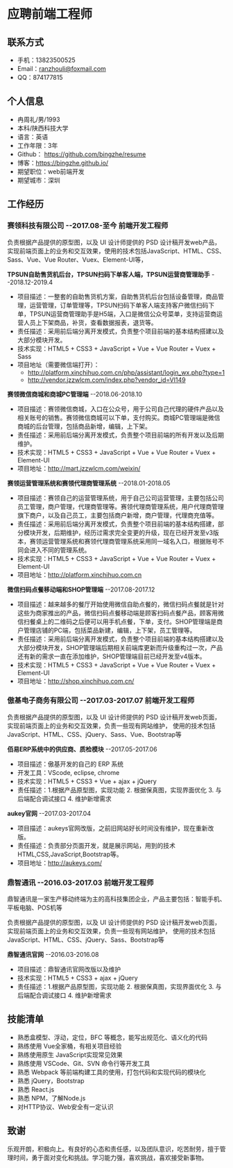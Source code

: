 # 应聘前端工程师

## 联系方式

* 手机：13823500525
* Email：ranzhouli@foxmail.com
* QQ：874177815

## 个人信息

* 冉周礼/男/1993
* 本科/陕西科技大学
* 语言：英语
* 工作年限：3年
* Github： https://github.com/bingzhe/resume
* 博客：https://bingzhe.github.io/
* 期望职位：web前端开发
* 期望城市：深圳

## 工作经历

### 赛领科技有限公司 --2017.08-至今 前端开发工程师

负责根据产品提供的原型图，以及 UI 设计师提供的 PSD 设计稿开发web产品，实现前端页面上的业务和交互效果，使用的技术包括JavaScript、HTML、CSS、Sass、Vue、Vue Router、Vuex、Element-UI等，

**TPSUN自助售货机后台，TPSUN扫码下单客人端，TPSUN运营商管理助手** --2018.12-2019.4

- 项目描述：一整套的自助售货机方案，自助售货机后台包括设备管理，商品管理，运营管理，订单管理等，TPSUN扫码下单客人端支持客户微信扫码下单，TPSUN运营商管理助手是H5端，入口是微信公众号菜单，支持运营商运营人员上下架商品，补货，查看数据报表，退货等。
- 责任描述：采用前后端分离开发模式，负责整个项目前端的基本结构搭建以及大部分模块开发。
- 技术实现：HTML5 + CSS3 + JavaScript + Vue + Vue Router + Vuex + Sass
- 项目地址（需要微信端打开）：
    - http://platform.xinchihuo.com.cn/php/assistant/login_wx.php?type=1
    - http://vendor.jzzwlcm.com/index.php?vendor_id=VI149

**赛领微信商城和商城PC管理端** --2018.06-2018.10

- 项目描述：赛领微信商城，入口在公众号，用于公司自己代理的硬件产品以及相关账号的销售。赛领微信商城可以下单，支付购买。商城PC管理端是微信商城的后台管理，包括商品新增，编辑，上下架。
- 责任描述：采用前后端分离开发模式，负责整个项目前端的所有开发以及后期维护。
- 技术实现：HTML5 + CSS3 + JavaScript + Vue + Vue Router + Vuex + Element-UI
- 项目地址：http://mart.jzzwlcm.com/weixin/

**赛领运营管理系统和赛领代理商管理系统** --2018.01-2018.05

- 项目描述：赛领自己的运营管理系统，用于自己公司运营管理，主要包括公司员工管理，商户管理，代理商管理等。赛领代理商管理系统，用户代理商管理旗下商户，以及自己员工，主要包括商户新增，商户管理，代理商充值等。
- 责任描述：采用前后端分离开发模式，负责整个项目前端的基本结构搭建，部分模块开发，后期维护，经历过需求完全变更的升级，现在已经开发至v3版本，赛领运营管理系统和赛领代理商管理系统采用同一域名入口，根据账号不同会进入不同的管理系统。
- 技术实现：HTML5 + CSS3 + JavaScript + Vue + Vue Router + Vuex + Element-UI
- 项目地址：http://platform.xinchihuo.com.cn

**微信扫码点餐移动端和SHOP管理端** --2017.08-2017.12

- 项目描述：越来越多的餐厅开始使用微信自助点餐的，微信扫码点餐就是针对这些为商家推出的产品，微信扫码点餐移动端是顾客扫码点餐产品，顾客用微信扫餐桌上的二维码之后便可以用手机点餐，下单，支付。SHOP管理端是商户管理店铺的PC端，包括菜品新建，编辑，上下架，员工管理等。
- 责任描述：采用前后端分离开发模式，负责整个项目前端的基本结构搭建以及大部分模块开发，SHOP管理端后期相关前端库更新而升级重构过一次，产品还有新的需求一直在添加维护，SHOP管理端目前已经开发至v4版本。
- 技术实现：HTML5 + CSS3 + JavaScript + Vue + Vue Router + Vuex + Element-UI
- 项目地址：http://shop.xinchihuo.com.cn/

### 傲基电子商务有限公司 --2017.03-2017.07 前端开发工程师

负责根据产品提供的原型图，以及 UI 设计师提供的 PSD 设计稿开发web页面，实现前端页面上的业务和交互效果，负责一些现有网站维护，
使用的技术包括JavaScript、HTML、CSS、jQuery、Sass、Vue、Bootstrap等

**佰易ERP系统中的供应商、质检模块** --2017.05-2017.06

- 项目描述：傲基开发的自己的 ERP 系统
- 开发工具：VScode, eclipse, chrome
- 技术实现：HTML5 + CSS3 + Vue + ajax + jQuery
- 责任描述：1.根据产品原型图，实现功能 2. 根据保真图，实现界面优化 3. 与后端配合调试接口 4. 维护新增需求

**aukey官网** --2017.03-2017.04

- 项目描述：aukeys官网改版，之前旧网站好长时间没有维护，现在重新改版。
- 责任描述：负责部分页面开发，就是展示网站，用到的技术HTML,CSS,JavaScript,Bootstrap等。
- 项目地址：http://aukeys.com/

### 鼎智通讯 --2016.03-2017.03 前端开发工程师

鼎智通讯是一家生产移动终端为主的高科技集团企业，产品主要包括：智能手机、平板电脑、POS机等

负责根据产品提供的原型图，以及 UI 设计师提供的 PSD 设计稿开发web页面，实现前端页面上的业务和交互效果，负责一些现有网站维护，
使用的技术包括JavaScript、HTML、CSS、jQuery、Sass、Bootstrap等

**鼎智通讯官网** --2016.03-2016.08

- 项目描述：鼎智通讯官网改版以及维护
- 技术实现：HTML5 + CSS3 + ajax + jQuery
- 责任描述：1.根据产品原型图，实现功能 2. 根据保真图，实现界面优化 3. 与后端配合调试接口 4. 维护新增需求


## 技能清单

* 熟悉盒模型、浮动，定位，BFC 等概念，能写出规范化、语义化的代码
* 熟练使用 Vue全家桶，有相关项目经验
* 熟练使用原生 JavaScript实现常见效果
* 熟练使用 VSCode、Git、SVN 命令行等开发工具
* 熟悉 Webpack 等前端构建工具的使用，打包代码和实现代码的模块化
* 熟悉 jQuery，Bootstrap
* 熟悉 React.js
* 熟悉 NPM，了解Node.js
* 对HTTP协议、Web安全有一定认识

## 致谢
乐观开朗，积极向上。有良好的心态和责任感，以及团队意识，吃苦耐劳，擅于管理时间，勇于面对变化和挑战。学习能力强，喜欢挑战，喜欢接受新事物。
